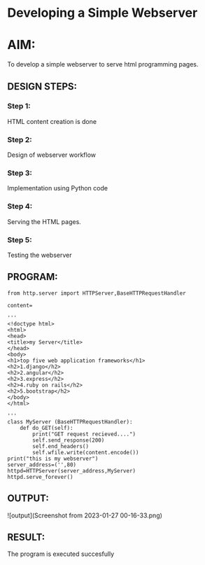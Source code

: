 # Developing a Simple Webserver

# AIM:

To develop a simple webserver to serve html programming pages.

## DESIGN STEPS:

### Step 1:

HTML content creation is done

### Step 2:

Design of webserver workflow

### Step 3:

Implementation using Python code

### Step 4:

Serving the HTML pages.

### Step 5:

Testing the webserver

## PROGRAM:
```
from http.server import HTTPServer,BaseHTTPRequestHandler

content=

'''
<!doctype html>
<html>
<head>
<title>my Server</title>
</head>
<body>
<h1>top five web application frameworks</h1>
<h2>1.django</h2>
<h2>2.angular</h2>
<h2>3.express</h2>
<h2>4.ruby on rails</h2>
<h2>5.bootstrap</h2>
</body>
</html>

'''
class MyServer (BaseHTTPRequestHandler):
    def do_GET(self):
        print("GET request recieved....")
        self.send_response(200)
        self.end_headers()
        self.wfile.write(content.encode())
print("this is my webserver")
server_address=('',80)
httpd=HTTPServer(server_address,MyServer)
httpd.serve_forever()
```

## OUTPUT:
![output](Screenshot from 2023-01-27 00-16-33.png)
## RESULT:
The program is executed succesfully
